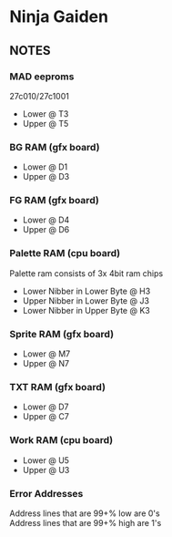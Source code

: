 # Ninja Gaiden
## NOTES

### MAD eeproms
27c010/27c1001
* Lower @ T3
* Upper @ T5

### BG RAM (gfx board)
* Lower @ D1
* Upper @ D3

### FG RAM (gfx board)
* Lower @ D4
* Upper @ D6

### Palette RAM (cpu board)
Palette ram consists of 3x 4bit ram chips
* Lower Nibber in Lower Byte @ H3
* Upper Nibber in Lower Byte @ J3
* Lower Nibber in Upper Byte @ K3

### Sprite RAM (gfx board)
* Lower @ M7
* Upper @ N7

### TXT RAM (gfx board)
* Lower @ D7
* Upper @ C7

### Work RAM (cpu board)
* Lower @ U5
* Upper @ U3

### Error Addresses
Address lines that are 99+% low are 0's<br>
Address lines that are 99+% high are 1's
